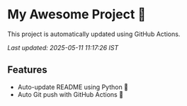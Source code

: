 # My Awesome Project 🚀

This project is automatically updated using GitHub Actions.

_Last updated: 2025-05-11 11:17:26 IST_

## Features
- Auto-update README using Python 🐍
- Auto Git push with GitHub Actions 🤖
